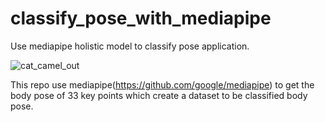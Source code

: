 # classify_pose_with_mediapipe
Use mediapipe holistic model to classify pose application.  

![cat_camel_out](https://user-images.githubusercontent.com/19554347/129997232-cf2d084e-b8d0-417b-9885-b2895689bee6.gif)

This repo use mediapipe(https://github.com/google/mediapipe) to get the body pose of 33 key points which create a dataset to be classified body pose.






